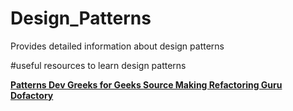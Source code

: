 # Design_Patterns
Provides detailed information about design patterns

#useful resources to learn design patterns

<a href="https://www.patterns.dev/" title="Patterns Dev"><b> Patterns Dev </b></a>
<a href="https://www.geeksforgeeks.org/" title="Greeks for Geeks"><b> Greeks for Geeks </b></a>
<a href="https://sourcemaking.com/" title="Greeks for Geeks"><b> Source Making </b></a>
<a href="https://refactoring.guru/" title="Refactoring Guru"><b> Refactoring Guru </b></a>
<a href="https://www.dofactory.com/" title="Dofactory"><b> Dofactory </b></a>
